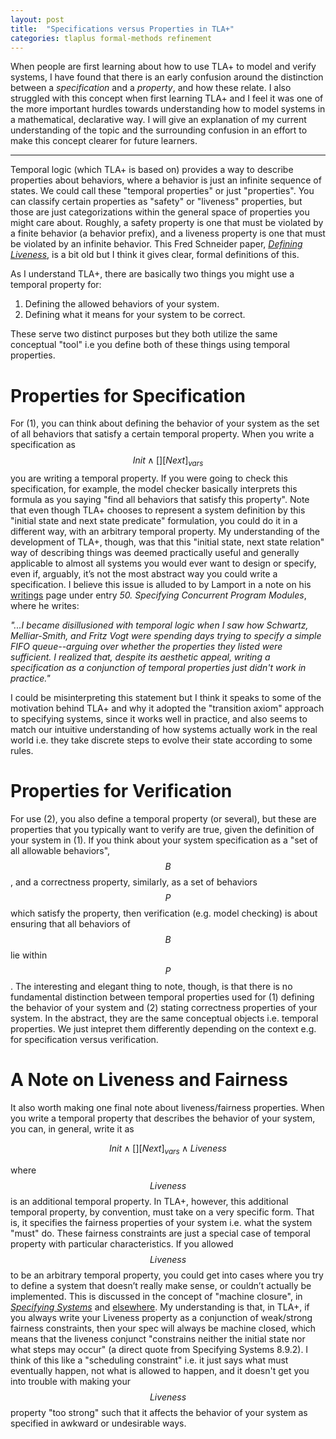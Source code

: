 ```yaml
---
layout: post
title:  "Specifications versus Properties in TLA+"
categories: tlaplus formal-methods refinement
---
```


When people are first learning about how to use TLA+ to model and verify systems, I have found that there is an early confusion around the distinction between a *specification* and a *property*, and how these relate. I also struggled with this concept when first learning TLA+ and I feel it was one of the more important hurdles towards understanding how to model systems in a mathematical, declarative way. I will give an explanation of my current understanding of the topic and the surrounding confusion in an effort to make this concept clearer for future learners.

----

Temporal logic (which TLA+ is based on) provides a way to describe properties about behaviors, where a behavior is just an infinite sequence of states. We could call these "temporal properties" or just "properties".  You can classify certain properties as "safety" or "liveness" properties, but those are just categorizations within the general space of properties you might care about. Roughly, a safety property is one that must be violated by a finite behavior (a behavior prefix), and a liveness property is one that must be violated by an infinite behavior. This Fred Schneider paper, [*Defining Liveness*](https://www.cs.cornell.edu/fbs/publications/DefLiveness.pdf), is a bit old but I think it gives clear, formal definitions of this.

As I understand TLA+, there are basically two things you might use a temporal property for:

1. Defining the allowed behaviors of your system.
2. Defining what it means for your system to be correct. 

These serve two distinct purposes but they both utilize the same conceptual "tool" i.e you define both of these things using temporal properties. 

# Properties for Specification

For (1), you can think about defining the behavior of your system as the set of all behaviors that satisfy a certain temporal property. When you write a specification as $$ Init \wedge [][Next]_{vars}$$ you are writing a temporal property. If you were going to check this specification, for example, the model checker basically interprets this formula as you saying "find all behaviors that satisfy this property". Note that even though TLA+ chooses to represent a system definition by this "initial state and next state predicate" formulation, you could do it in a different way, with an arbitrary temporal property. My understanding of the development of TLA+, though, was that this "initial state, next state relation" way of describing things was deemed practically useful and generally applicable to almost all systems you would ever want to design or specify, even if, arguably, it’s not the most abstract way you could write a specification. I believe this issue is alluded to by Lamport in a note on his [writings](https://lamport.azurewebsites.net/pubs/pubs.html) page under entry *50. Specifying Concurrent Program Modules*, where he writes:

*"...I became disillusioned with temporal logic when I saw how Schwartz, Melliar-Smith, and Fritz Vogt were spending days trying to specify a simple FIFO queue--arguing over whether the properties they listed were sufficient.  I realized that, despite its aesthetic appeal, writing a specification as a conjunction of temporal properties just didn't work in practice."*

I could be misinterpreting this statement but I think it speaks to some of the motivation behind TLA+ and why it adopted the "transition axiom" approach to specifying systems, since it works well in practice, and also seems to match our intuitive understanding of how systems actually work in the real world i.e. they take discrete steps to evolve their state according to some rules. 

# Properties for Verification

For use (2), you also define a temporal property (or several), but these are properties that you typically want to verify are true, given the definition of your system in (1). If you think about your system specification as a "set of all allowable behaviors", $$B$$, and a correctness property, similarly, as a set of behaviors $$P$$ which satisfy the property, then verification (e.g. model checking) is about ensuring that all behaviors of $$B$$ lie within $$P$$. The interesting and elegant thing to note, though, is that there is no fundamental distinction between temporal properties used for (1) defining the behavior of your system and (2) stating correctness properties of your system. In the abstract, they are the same conceptual objects i.e. temporal properties. We just intepret them differently depending on the context e.g. for specification versus verification.

# A Note on Liveness and Fairness

It also worth making one final note about liveness/fairness properties. When you write a temporal property that describes the behavior of your system, you can, in general, write it as 

$$Init \wedge [][Next]_{vars} \wedge Liveness$$

where $$Liveness$$ is an additional temporal property. In TLA+, however, this additional temporal property, by convention, must take on a very specific form. That is, it specifies the fairness properties of your system i.e. what the system "must" do. These fairness constraints are just a special case of temporal property with particular characteristics. If you allowed $$Liveness$$ to be an arbitrary temporal property, you could get into cases where you try to define a system that doesn’t really make sense, or couldn’t actually be implemented. This is discussed in the concept of "machine closure", in *[Specifying Systems](https://lamport.azurewebsites.net/tla/book.html)* and [elsewhere](https://lamport.azurewebsites.net/tla/safety-liveness.pdf). My understanding is that, in TLA+, if you always write your Liveness property as a conjunction of weak/strong fairness constraints, then your spec will always be machine closed, which means that the liveness conjunct "constrains neither the initial state nor what steps may occur" (a direct quote from Specifying Systems 8.9.2). I think of this like a "scheduling constraint" i.e. it just says what must eventually happen, not what is allowed to happen, and it doesn't get you into trouble with making your $$Liveness$$ property "too strong" such that it affects the behavior of your system as specified in awkward or undesirable ways.


